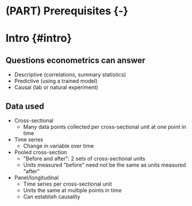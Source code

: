 # (PART) Prerequisites {-}

# Intro {#intro}

## Questions econometrics can answer
- Descriptive (correlations, summary statistics)
- Predictive (using a trained model)
- Causal (lab or natural experiment)

## Data used
- Cross-sectional
    - Many data points collected per cross-sectional unit at one point in time
- Time series
    - Change in variable over time
- Pooled cross-section
    - "Before and after": 2 sets of cross-sectional units
    - Units measured "before" need not be the same as units measured "after"
- Panel/longitudinal
    - Time series per cross-sectional unit
    - Units the same at multiple points in time
    - Can establish causality
